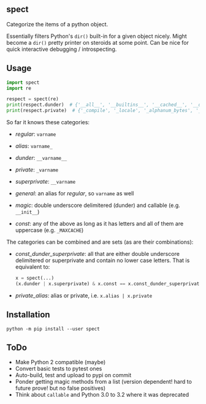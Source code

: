 spect
-----

Categorize the items of a python object.

Essentially filters Python's `dir()` built-in for a given object nicely. Might become a `dir()` pretty printer on steroids at some point. Can be nice for quick interactive debugging / introspecting.


Usage
-----

```python
import spect
import re

respect = spect(re)
print(respect.dunder)  # {'__all__', '__builtins__', '__cached__', '__doc__', '__file__', '__loader__', '__name__', '__package__', '__spec__', '__version__'}
print(respect.private)  # {'_compile', '_locale', '_alphanum_bytes', '_expand', '_alphanum_str', '_MAXCACHE', '_pickle', '_subx', '_pattern_type', '_compile_repl', '_cache'}
```

So far it knows these categories:

- _regular_: `varname`

 - _alias_: `varname_`
 - _dunder_: `__varname__`
 - _private_: `_varname`
 - _superprivate_: `__varname`
 - _general_: an alias for _regular_, so `varname` as well
 - _magic_: double underscore delimitered (dunder) and callable (e.g. `__init__`)
 - _const_: any of the above as long as it has letters and all of them are uppercase (e.g. `_MAXCACHE`)

The categories can be combined and are sets (as are their combinations):

 - _const_dunder_superprivate_: all that are either double underscore delimitered
   or superprivate and contain no lower case letters. That is equivalent to:

   ```python
   x = spect(...)
   (x.dunder | x.superprivate) & x.const == x.const_dunder_superprivate   # True
   ```

 - _private_alias_: alias or private, i.e. `x.alias | x.private`


Installation
------------

```shell
python -m pip install --user spect
```


ToDo
----

 - Make Python 2 compatible (maybe)
 - Convert basic tests to pytest ones
 - Auto-build, test and upload to pypi on commit
 - Ponder getting magic methods from a list (version dependent! hard to future prove! but no false positives)
 - Think about `callable` and Python 3.0 to 3.2 where it was deprecated
